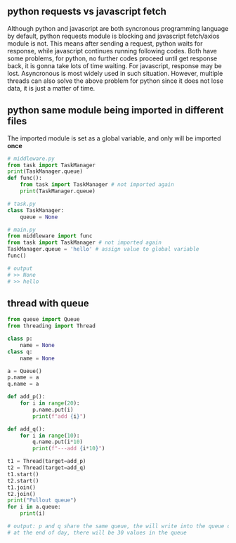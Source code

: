 ## python requests vs javascript fetch
Although python and javascript are both syncronous programming language by default, python requests module is blocking and javascript fetch/axios module is not.
This means after sending a request, python waits for response, while javascript continues running following codes.
Both have some problems, for python, no further codes proceed until get response back, it is gonna take lots of time waiting. 
For javascript, response may be lost.
Asyncronous is most widely used in such situation. However, multiple threads can also solve the above problem for python since it does not lose data, it is just a matter of time.

## python same module being imported in different files
The imported module is set as a global variable, and only will be imported **once**
```python
# middleware.py
from task import TaskManager
print(TaskManager.queue)
def func():
    from task import TaskManager # not imported again
    print(TaskManager.queue)

# task.py
class TaskManager:
    queue = None

# main.py
from middleware import func
from task import TaskManager # not imported again
TaskManager.queue = 'hello' # assign value to global variable
func()

# output
# >> None
# >> hello
```

## thread with queue
```python
from queue import Queue
from threading import Thread

class p:
    name = None
class q:
    name = None

a = Queue()
p.name = a
q.name = a

def add_p():
    for i in range(20):
        p.name.put(i)
        print(f"add {i}")

def add_q():
    for i in range(10):
        q.name.put(i*10)
        print(f"---add {i*10}")

t1 = Thread(target=add_p)
t2 = Thread(target=add_q)
t1.start()
t2.start()
t1.join()
t2.join()
print("Pullout queue")
for i in a.queue:
    print(i)

# output: p and q share the same queue, the will write into the queue one by one(depending one running situation)
# at the end of day, there will be 30 values in the queue
```